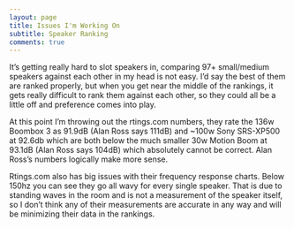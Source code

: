 ```yaml
---
layout: page
title: Issues I'm Working On
subtitle: Speaker Ranking
comments: true
---
```


It’s getting really hard to slot speakers in, comparing 97+ small/medium speakers against each other in my head is not easy. I’d say the best of them are ranked properly, but when you get near the middle of the rankings, it gets really difficult to rank them against each other, so they could all be a little off and preference comes into play.

At this point I’m throwing out the rtings.com numbers, they rate the 136w Boombox 3 as 91.9dB (Alan Ross says 111dB) and ~100w Sony SRS-XP500 at 92.6db which are both below the much smaller 30w Motion Boom at 93.1dB (Alan Ross says 104dB) which absolutely cannot be correct. Alan Ross’s numbers logically make more sense.
        
Rtings.com also has big issues with their frequency response charts. Below 150hz you can see they go all wavy for every single speaker. That is due to standing waves in the room and is not a measurement of the speaker itself, so I don’t think any of their measurements are accurate in any way and will be minimizing their data in the rankings.

